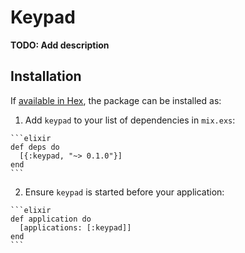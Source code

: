 # Keypad

**TODO: Add description**

## Installation

If [available in Hex](https://hex.pm/docs/publish), the package can be installed as:

  1. Add `keypad` to your list of dependencies in `mix.exs`:

    ```elixir
    def deps do
      [{:keypad, "~> 0.1.0"}]
    end
    ```

  2. Ensure `keypad` is started before your application:

    ```elixir
    def application do
      [applications: [:keypad]]
    end
    ```

